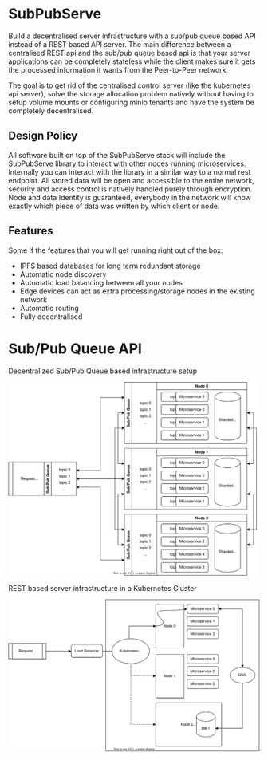 # SubPubServe
Build a decentralised server infrastructure with a sub/pub queue based API instead of a REST based API server.
The main difference between a centralised REST api and the sub/pub queue based api is that your server applications can be completely stateless while the client makes sure it gets the processed information it wants from the Peer-to-Peer network.

The goal is to get rid of the centralised control server (like the kubernetes api server), solve the storage allocation problem natively without having to setup volume mounts or configuring minio tenants and have the system be completely decentralised.

## Design Policy
All software built on top of the SubPubServe stack will include the SubPubServe library to interact with other nodes running microservices.
Internally you can interact with the library in a similar way to a normal rest endpoint.
All stored data will be open and accessible to the entire network, security and access control is natively handled purely through encryption.
Node and data Identity is guaranteed, everybody in the network will know exactly which piece of data was written by which client or node.


## Features

Some if the features that you will get running right out of the box:
* IPFS based databases for long term redundant storage
* Automatic node discovery
* Automatic load balancing between all your nodes
* Edge devices can act as extra processing/storage nodes in the existing network
* Automatic routing
* Fully decentralised

# Sub/Pub Queue API

Decentralized Sub/Pub Queue based infrastructure setup

![sub_pub_queue](/imgs/subpubqueue.svg)


REST based server infrastructure in a Kubernetes Cluster

![rest based api](/imgs/kbc_rest.svg)


